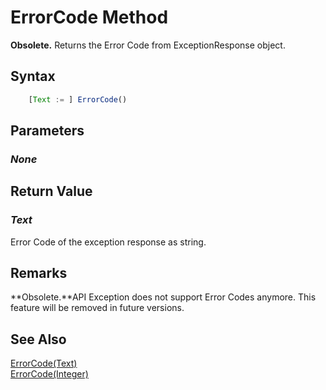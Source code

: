 # ErrorCode Method
**Obsolete.** Returns the Error Code from ExceptionResponse object.

## Syntax
```javascript
	[Text := ] ErrorCode()
```

## Parameters
### *None*

## Return Value
### *Text*
Error Code of the exception response as string.

## Remarks
**Obsolete.**API Exception does not support Error Codes anymore. This feature will be removed in future versions.

## See Also
[ErrorCode(Text)](./ErrorCode2.md)<br />
[ErrorCode(Integer)](./ErrorCode3.md)<br />
